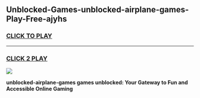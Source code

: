 
## Unblocked-Games-unblocked-airplane-games-Play-Free-ajyhs
<h3>
<a href="https://premium76.site?title=unblocked-airplane-games&ref=18A1">CLICK TO PLAY</a></h3>
<hr>

<h3>
<a href="https://premium76.site?title=unblocked-airplane-games&ref=18A1">CLICK 2 PLAY</a>
  
</h3>

<a href="https://premium76.site?title=unblocked-airplane-games&ref=18A1"><img src="https://clearcache.store/games.png"></a>


**unblocked-airplane-games games unblocked: Your Gateway to Fun and Accessible Online Gaming**

